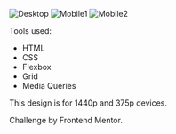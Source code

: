 ![Desktop](.images/Desktop.PNG)
![Mobile1](.images/mobile1.PNG)
![Mobile2](.images/mobile2.PNG)

Tools used:

- HTML
- CSS
- Flexbox
- Grid
- Media Queries

This design is for 1440p and 375p devices.

Challenge by Frontend Mentor.
